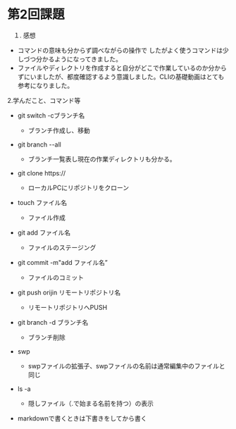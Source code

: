 # 第2回課題
　１. 感想
  - コマンドの意味も分からず調べながらの操作で
   したがよく使うコマンドは少しづつ分かるようになってきました。
  - ファイルやディレクトリを作成すると自分がどこで作業しているのか分からずにいましたが、都度確認するよう意識しました。CLIの基礎動画はとても参考になりました。
  
  2.学んだこと、コマンド等
  - git switch -cブランチ名
    - ブランチ作成し、移動
  - git branch --all
    - ブランチ一覧表し現在の作業ディレクトリも分かる。
  
- git clone https://              
    - ローカルPCにリポジトリをクローン
- touch ファイル名　
    - ファイル作成
- git add ファイル名 
    - ファイルのステージング
- git commit -m"add ファイル名”　
    - ファイルのコミット
- git push orijin リモートリポジトリ名
    - リモートリポジトリへPUSH
- git branch -d ブランチ名
    - ブランチ削除
- swp
    -  swpファイルの拡張子、swpファイルの名前は通常編集中のファイルと同じ
- ls -a
    -  隠しファイル（.で始まる名前を持つ）の表示      
 - markdownで書くときは下書きをしてから書く
